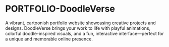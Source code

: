 # PORTFOLIO-DoodleVerse
A vibrant, cartoonish portfolio website showcasing creative projects and designs. DoodleVerse brings your work to life with playful animations, colorful doodle-inspired visuals, and a fun, interactive interface—perfect for a unique and memorable online presence.
